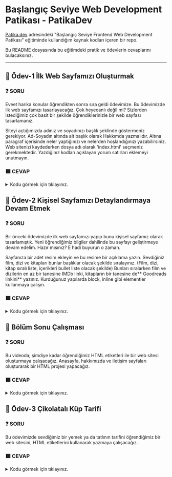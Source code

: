 # Başlangıç Seviye Web Development Patikası - PatikaDev

[Patika.dev](https://app.patika.dev/egitimler) adresindeki "Başlangıç Seviye Frontend Web Development Patikası" eğitiminde kullandığım kaynak kodları içeren bir repo.

Bu README dosyasında bu eğitimdeki pratik ve ödevlerin cevaplarını bulacaksınız.

--------------------------------------------------------------------------------------------------------------------------------------
## :brain: Ödev-1  İlk Web Sayfamızı Oluşturmak


### :question: SORU 
Eveet harika konular öğrendikten sonra sıra geldi ödevimize. Bu ödevimizde ilk web sayfamızı tasarlayacağız. Çok heyecanlı değil mi? Sizlerden istediğimiz çok basit bir şekilde öğrendiklerinizle bir web sayfası tasarlamanız.

Siteyi açtığımızda adınız ve soyadınızı başlık şeklinde göstermeniz gerekiyor.
Ad-Soyadın altında alt başlık olarak Hakkımda yazmalıdır.
Altına paragraf içerisinde neler yaptığınızı ve nelerden hoşlandığınızı yazabilirsiniz.
Web sitenizi kaydederken dosya adı olarak 'index.html' seçmeniz gerekmektedir.
Yazdığınız kodları açıklayan yorum satırları eklemeyi unutmayın.

### :green_square: CEVAP
<details>
<summary>Kodu görmek için tıklayınız.</summary>

```html
  <!DOCTYPE html>
<html lang="en">
<head>
    <meta charset="UTF-8">
    <meta http-equiv="X-UA-Compatible" content="IE=edge">
    <meta name="viewport" content="width=device-width, initial-scale=1.0">
    <title>Document</title>
</head>
<body>
    <b><h1>Ezgi Buse Akkaya</h1></b>
   <h3> <b>Hakkımda</b></h3>
    <p>Merhaba ben Ezgi Buse Akkaya! Mersinde yaşıyorum. Yazılımla uğraşmayı ve okumayı çok seviyorum. tam bir Neslihan Demir hayranıyım! Web geliştirme ile ilgileniyorum. Kodluyoruz'un bu Eğitim serisi sayesinde harika şeyler öğrendim ve öğrenmeye devam ediyorum!</p> 

    <h2>Sevdiğim Diziler</h2>

    <h3>Star Trek: The Next Generation</h3>
    <p>Uzay Yolu: Yeni Nesil (Star Trek: The Next Generation) Gene Roddenberry tarafından yaratılmış olan kurgusal Uzay Yolu evreninde geçen bir bilimkurgu dizisidir. Türkiye'de 1990-1997 yılları arasında Star TV'de yayınlanmıştır.</p>
    <p>Bu dizide en çok dikkat çeken Enterprise gemisinin kaptan Jean-Luc Picard'dır. Tabii onun yanında filonun tek robot asker Data, tek Klingon asker Worf gibi birçok ikonik karakteri de mevcut.</p>

 </body>
</html>
```
</details>

## :brain: Ödev-2  Kişisel Sayfamızı Detaylandırmaya Devam Etmek


### :question: SORU 
Bir önceki ödevimizde ilk web sayfamızı yapıp bunu kişisel sayfamız olarak tasarlamıştık. Yeni öğrendiğimiz bilgiler dahilinde bu sayfayı geliştirmeye devam edelim. Hazır mısınız? E hadi buyurun o zaman.

Sayfanıza bir adet resim ekleyin ve bu resime bir açıklama yazın.
Sevdiğiniz film, dizi ve kitapları bunlar başlıklar olacak şekilde sıralayınız. (Film, dizi, kitap sıralı liste, içerikleri bullet liste olacak şekilde)
Bunları sıralarken film ve dizilerin en az bir tanesine IMDb linki, kitapların bir tanesine de** Goodreads linkini** yazınız.
Kurduğunuz yapılarda block, inline gibi elementler kullanmaya çalışın.

### :green_square: CEVAP
<details>
<summary>Kodu görmek için tıklayınız.</summary>

```html
  <!DOCTYPE html>
<html lang="en">
<head>
    <meta charset="UTF-8">
    <meta http-equiv="X-UA-Compatible" content="IE=edge">
    <meta name="viewport" content="width=device-width, initial-scale=1.0">
    <title>Hakkımda</title>
</head>
<body>
    <h1>Ezgi Buse Akkaya</h1>
    
    <h2>Hakkımda</h2>

    <p>Merhaba. Ben Ezgi Buse Akkaya! Mersin'de yaşıyorum. Bilimkurgu izlemeyi ve okumayı çok seviyorum. Tam bir Star Trek hayranıyım! Web geliştirme ile ilgileniyorum. Kodluyoruz'un bu eğitim serisi sayesinde harika şeyler öğrendim ve öğrenmeye devam ediyorum! Siz de aramıza katılın!</p>

    <h3>İlgi Alanlarım</h3>


    <div>
        <ol>
            <li>Film
                <ul>
                    <li><a href="https://www.imdb.com/title/tt0118715/" target="_blank">The Big Lebowski</a></li>
                    <li>The Blues Brothers</li>
                    <li>Neredesin Firuze</li>
                </ul>
            </li>
            <li>Dizi
                <ul>
                    <li><a href="https://www.imdb.com/title/tt0092455/" target="_blank">Star Trek</a></li>
                    <li>Battlestar Galactica</li>
                    <li>The IT Crowd</li>
                </ul>
            </li>
            <li>Kitap
                <ul>
                    <li><a href="https://www.goodreads.com/review/show/2119945862" target="_blank">Yerdeniz</a></li>
                    <li>Dune</li>
                    <li>Androidler Elektrikli Koyun Düşler Mi?</li>
                </ul>
            </li>
        </ol>
    </div>

    <h2>Sevdiğim Diziler</h2>

    <h3>Star Trek: The Next Generation</h3>

    <img src="images/star-trek.jpg" alt="Star Trek kapak resmi">

    <p>Uzay Yolu: Yeni Nesil (Star Trek: The Next Generation) Gene Roddenberry tarafından yaratılmış olan kurgusal Uzay Yolu evreninde geçen bir bilimkurgu dizisidir. Türkiye'de 1990-1997 yılları arasında Star TV'de yayınlanmıştır.</p>
    
    <p>Bu dizide en çok dikkat çeken Enterprise gemisinin kaptanı <span style="font-weight: bold;">Jean-Luc Picard</span>'dır. Tabii onun yanında filonun tek robot asker <span style="font-style: italic;">Data</span>, tek Klingon asker <span style="font-style: italic;">Worf</span> gibi birçok ikonik karakteri de mevcut.</p>

</body> 
</html>
  ```
</details>

## :brain: Bölüm Sonu Çalışması


### :question: SORU 
Bu videoda; şimdiye kadar öğrendiğimiz HTML etiketleri ile bir web sitesi oluşturmaya çalışacağız. Anasayfa, hakkımızda ve iletişim sayfaları oluşturarak bir HTML projesi yapacağız.

### :green_square: CEVAP
<details>
<summary>Kodu görmek için tıklayınız.</summary>

  //about_us.html
```html
  
<!DOCTYPE html>
<html lang="tr">
<head>
    <meta charset="UTF-8">
    <meta http-equiv="X-UA-Compatible" content="IE=edge">
    <meta name="viewport" content="width=device-width, initial-scale=1.0">
    <title>Hakkımızda | Kodluyoruz</title>
</head>
<body>
    <!-- Navbar - Start -->
    <header>
        <nav>
            <ul>
                <li>
                    <a href="index.html">Ana Sayfa</a>
                </li>
                <li>
                    <a href="about-us.html">Hakkımızda</a>
                </li>
                <li>
                    <a href="contact.html">İletişim</a>
                </li>
            </ul>
        </nav>
    </header>
    <!-- Navbar - End -->

    <!-- Content - Start -->
    <section>
        <!-- Articles - Start -->
        <article>
            <h2>Hakkımızda</h2>
            <img src="https://picsum.photos/id/77/600/300" alt="Yazi 1">
            <p>Lorem ipsum, dolor sit amet consectetur adipisicing elit. Temporibus, sint?</p>
            <p>Lorem ipsum dolor sit amet.</p>
            <p>Ut culpa impedit repellat quasi!</p>
            <p>Ducimus, error officia! Neque, nulla!</p>
            <ol>
                <li>Lorem, ipsum dolor.</li>
                <li>Rerum, neque ipsam?</li>
                <li>Illum, cupiditate quisquam.</li>
                <li>Magnam, sequi iure?</li>
            </ol>
            <hr>
        </article>
        <!-- Articles - End -->
    </section>
    <!-- Content - End -->

    <!-- Footer - Start -->
    <footer>
        <nav>
            <ul>
                <li>
                    <a href="index.html">Ana Sayfa</a>
                </li>
                <li>
                    <a href="about-us.html">Hakkımızda</a>
                </li>
                <li>
                    <a href="contact.html">İletişim</a>
                </li>
            </ul>
        </nav>
    </footer>
    <!-- Footer - End -->
</body>
</html>
  ```
  
  //contact.html
   ```html
  
  <!DOCTYPE html>
<html lang="tr">
<head>
    <meta charset="UTF-8">
    <meta http-equiv="X-UA-Compatible" content="IE=edge">
    <meta name="viewport" content="width=device-width, initial-scale=1.0">
    <title>İletişim | Kodluyoruz</title>
</head>
<body>
    <!-- Navbar - Start -->
    <header>
        <nav>
            <ul>
                <li>
                    <a href="index.html">Ana Sayfa</a>
                </li>
                <li>
                    <a href="about-us.html">Hakkımızda</a>
                </li>
                <li>
                    <a href="contact.html">İletişim</a>
                </li>
            </ul>
        </nav>
    </header>
    <!-- Navbar - End -->

    <!-- Content - Start -->
    <section>
        <!-- Articles - Start -->
        <article>
            <h2>İletişim</h2>
            <img src="https://picsum.photos/id/7/600/300" alt="Yazi 1">
            <p>
                Adres: 
            </p>
            <Address>
                Zemin İstanbul <br>
                Şahkulu, Şişhane Metro Durağı, Meşrutiyet Cd. No:125, 34421 <br> 
                Beyoğlu/İstanbul
            </Address>
            <ul>
                <li><a href="tel:02122223344">0212 222 33 44</a></li>
                <li><a href="mailto:info@kodluyoruz.org">info@kodluyoruz.org</a></li>
            </ul>
            <hr>
        </article>
        <!-- Articles - End -->
    </section>
    <!-- Content - End -->

    <!-- Footer - Start -->
    <footer>
        <nav>
            <ul>
                <li>
                    <a href="index.html">Ana Sayfa</a>
                </li>
                <li>
                    <a href="about-us.html">Hakkımızda</a>
                </li>
                <li>
                    <a href="contact.html">İletişim</a>
                </li>
            </ul>
        </nav>
    </footer>
    <!-- Footer - End -->
</body>
</html>
   ```
  //index.html
   ```html
  <!DOCTYPE html>
<html lang="tr">
<head>
    <meta charset="UTF-8">
    <meta http-equiv="X-UA-Compatible" content="IE=edge">
    <meta name="viewport" content="width=device-width, initial-scale=1.0">
    <title>Kodluyoruz</title>
</head>
<body>
    <!-- Navbar - Start -->
    <header>
        <nav>
            <ul>
                <li>
                    <a href="index.html">Ana Sayfa</a>
                </li>
                <li>
                    <a href="about-us.html">Hakkımızda</a>
                </li>
                <li>
                    <a href="contact.html">İletişim</a>
                </li>
            </ul>
        </nav>
    </header>
    <!-- Navbar - End -->

    <!-- Content - Start -->
    <section>
        <!-- Articles - Start -->
        <article>
            <h2>Birinci Yazı</h2>
            <img height="300" src="img/photo.jpeg" alt="Yazi 1">
            <p>Lorem ipsum, dolor sit amet consectetur adipisicing elit. Temporibus, sint?</p>
            <p>Lorem ipsum dolor sit amet.</p>
            <p>Ut culpa impedit repellat quasi!</p>
            <p>Ducimus, error officia! Neque, nulla!</p>
            <ol>
                <li>Lorem, ipsum dolor.</li>
                <li>Rerum, neque ipsam?</li>
                <li>Illum, cupiditate quisquam.</li>
                <li>Magnam, sequi iure?</li>
            </ol>
            <hr>
        </article>
        <article>
            <h2>İkinci Yazı</h2>
            <img src="https://picsum.photos/id/27/600/300" alt="Yazi 1">
            <p>Lorem ipsum, dolor sit amet consectetur adipisicing elit. Temporibus, sint?</p>
            <p>Lorem ipsum dolor sit amet.</p>
            <p>Ut culpa impedit repellat quasi!</p>
            <p>Ducimus, error officia! Neque, nulla!</p>
            <ul>
                <li>Lorem, ipsum dolor.</li>
                <li>Rerum, neque ipsam?</li>
                <li>Illum, cupiditate quisquam.</li>
                <li>Magnam, sequi iure?</li>
            </ul>
            <hr>
        </article>
        <article>
            <h2>Üçüncü Yazı</h2>
            <img src="https://picsum.photos/id/217/600/300" alt="Yazi 1">
            <p>Lorem ipsum, dolor sit amet consectetur adipisicing elit. Temporibus, sint?</p>
            <p>Lorem ipsum dolor sit amet.</p>
            <p>Ut culpa impedit repellat quasi!</p>
            <p>Ducimus, error officia! Neque, nulla!</p>
            <hr>
        </article>
        <!-- Articles - End -->
    </section>
    <!-- Content - End -->

    <!-- Footer - Start -->
    <footer>
        <nav>
            <ul>
                <li>
                    <a href="index.html">Ana Sayfa</a>
                </li>
                <li>
                    <a href="about-us.html">Hakkımızda</a>
                </li>
                <li>
                    <a href="contact.html">İletişim</a>
                </li>
            </ul>
        </nav>
    </footer>
    <!-- Footer - End -->
</body>
</html>
   ```
</details>

## :brain: Ödev-3 Çikolatalı Küp Tarifi


### :question: SORU 
Bu ödevimizde sevdiğimiz bir yemek ya da tatlının tarifini öğrendiğimiz bir web sitesini, HTML etiketlerini kullanarak yazmaya çalışacağız.

### :green_square: CEVAP
<details>
<summary>Kodu görmek için tıklayınız.</summary>

  //index.html
```html
  <!DOCTYPE html>
<html lang="en">
<head>
    <meta charset="UTF-8">
    <meta http-equiv="X-UA-Compatible" content="IE=edge">
    <meta name="viewport" content="width=device-width, initial-scale=1.0">
    <title>Çikolatalı Küp</title>
    
    <!-- External CSS -->
    <link rel="stylesheet" href="style.css">

</head>
<body>
    <!-- Header - Start -->
        <header>
            <h1 class="ana-baslik"><em>...Çikolata Küpleri...</em></h1>
            <p>
                <strong><i>çikolatalı ve şam fıstıklı tadımlık lezzetler... Yalnızca 4 malzeme ile hazırlanan çikolata küpleri, renkli kağıtlarda veya kürdan batırılarak servis edilir. Özellikler kalabalık sofralarda yer verilen çikolata küpleri, doğum günü gibi özel etkinliklerde de sunulabilir.</i></strong>
            </p>
        </header>    
    <!-- Header - End -->

    <!-- Content - Start -->
        <section>
            <article>
                <p>
                    <b>Tarif:</b> Rukiye Beyza Sarıkaya
                </p>
                    <div class="container">
                        <div class="square-mark">
                            <div class="centered-dot"></div>
                        </div>
                        <div class="liste">
                            <ul>
                                <li class="liste1"><span class="icerik">Kaç Kişilik:</span>4kişilik</li>
                                <li class="liste1 marg"><span class="icerik">Hazırlama Süresi:</span>30 dakika</li>
                                <li class="liste1 marg"><span class="icerik">Pişirme Süresi:</span>10 dakika</li>
                            </ul>
                        </div>
                    </div>
            </article>

            <article class="bolum">
                <div class="kirmizi">
                    Çikolata Küpleri Tarifi İçin Malzemeler..
                </div>
                <ul class="liste2ul">
                    <li class="liste2li">350 gr bitter çikolata</li>
                    <li class="liste2li">150 ml krema</li>
                    <li class="liste2li">1 çorba kaşığı tereyağı</li>
                    <li class="liste2li">150 gr şamfıstık (Badem veya fındık da olabilir</li>
                </ul>
            </article>
            <article class="bolum">
                <div class="kirmizi">
                    Çikolata Küpleri Nasıl Yapılır?
                </div>
                <ol class="liste2ul padzero">
                    <li class="liste2li">Bitter çikolatayı benmari usulü eritin.</li>
                    <li class="liste2li">Eriyen çikolatanın üzerine krema veya tereyağını ekleyip iyice karıştırıp tencereyi bir tezgaha alın.</li>
                    <li class="liste2li">Şamfıstıkları havanda çok az dövüp irili ufaklı parçalara bölün.</li>
                    <li class="liste2li">Ufalanan fıstıkları çikolatalı karışıma ekleyip karıştırın.</li>
                    <li class="liste2li">Hazırladığınız çikolatayı varsa alüminyum hazır bir kare tepsiye, yoksa kenarlarından taşarak yağlı kağıt yerleştirdiğiniz küçük bir tepsiye dökün.</li>
                    <li class="liste2li">Buzdolabında iki saat bekletin</li>
                    <li class="liste2li">Çikolatayı kalıptan çıkartın. Kare parçalara bölün.</li>
                </ol>
            </article>
        </section>
    <!-- Content - End -->
    <!-- Footer - Start -->
        <footer>
            <div class="footer">
                <h2 class="sonbaslik">Afiyet olsun</h3>
            </div>
        </footer>
    <!-- Footer - End -->
    
</body>
</html>
  ```
  //style.css
  ```css
  body{
    background-color: #E0C9A9;
}
.ana-baslik{
    color: #5E2610;
}
.container{
    display: flex;
    flex-direction: row;
}
.square-mark{
    position: relative;
    width: 6px;
    height: 6px;
    display: flex;
    align-self: center;
    background-color: black;
    
}
.centered-dot{
    width: 1.3px;
    height: 1.3px;
    background-color: rgb(255,255,255);
    margin: 0;
    position:absolute;
    top: 50%;
    left: 50%;
    margin-right: -50%;
    transform: translate(-50%, -50%);
}
.liste{
    display: flex;
    justify-self: center;
    margin: auto;
}
ul{
    padding: 0px;
    margin: 0px;
}
li.liste1{
    text-decoration: underline;
    list-style-type: none;
    display:inline-flex;
    margin-left: 10px;
    margin-right: auto;
    text-align: center;
    ;
}
.icerik{
    font-weight: bold;
    color: #9C3B0F;
}
.bolum{
    margin-left: 33%;
    margin-top: 20px;
}
.kirmizi{
    display: inline;
    background-color: #963102;
    color: white;
    font-weight: bold;
    border-radius: 10px;
}
.liste2ul{
    margin-top: 20px;
    margin-left: 3%;
}
.liste2li{
    margin-bottom: 5px;
}
.padzero{
    padding: 0;
}
.footer{
    letter-spacing: 2px;
    color: #2C1504;
}
.sonbaslik{
    margin-left: 60%;
    font-weight:500;
}
   ```
